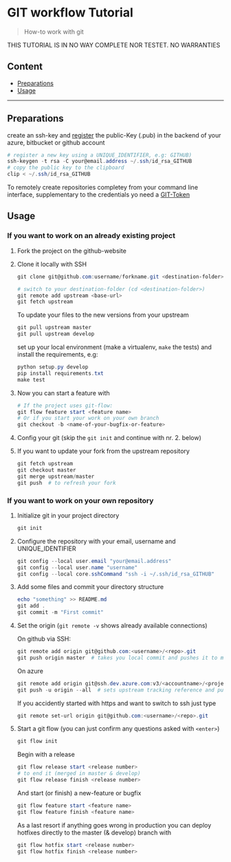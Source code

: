 # GIT workflow Tutorial

> How-to work with git

THIS TUTORIAL IS IN NO WAY COMPLETE NOR TESTET. NO WARRANTIES

## Content

- [Preparations](#markdown-header-preparations)
- [Usage](#markdown-header-usage)

---

## Preparations

create an ssh-key and [register](https://help.github.com/en/enterprise/2.15/user/articles/adding-a-new-ssh-key-to-your-github-account) the public-Key (.pub) in the backend of your azure, bitbucket or github account

```powershell
# register a new key using a UNIQUE_IDENTIFIER, e.g: GITHUB)
ssh-keygen -t rsa -C your@email.address ~/.ssh/id_rsa_GITHUB
# copy the public key to the clipboard
clip < ~/.ssh/id_rsa_GITHUB

```

To remotely create repositories completey from your command line interface, supplementary to the credentials yo need a [GIT-Token](https://help.github.com/en/articles/creating-a-personal-access-token-for-the-command-line)

## Usage

### If you want to work on an already existing project

1. Fork the project on the github-website

2. Clone it locally with SSH

    ```powershell
    git clone git@github.com:username/forkname.git <destination-folder>

    # switch to your destination-folder (cd <destination-folder>)
    git remote add upstream <base-url>
    git fetch upstream
    ```

    To update your files to the new versions from your upstream

    ```powershell
    git pull upstream master
    git pull upstream develop
    ```

    set up your local environment (make a virtualenv, `make` the tests) and install the requirements, e.g:

    ```powershell
    python setup.py develop
    pip install requirements.txt
    make test
    ```

3. Now you can start a feature with

    ```powershell
    # If the project uses git-flow:
    git flow feature start <feature name>
    # Or if you start your work on your own branch
    git checkout -b <name-of-your-bugfix-or-feature>
    ```

4. Config your git (skip the `git init` and continue with nr. 2. below)

5. If you want to update your fork from the upstream repository

    ```powershell
    git fetch upstream
    git checkout master
    git merge upstream/master
    git push  # to refresh your fork
    ```

### If you want to work on your own repository

1. Initialize git in your project directory

    ```powershell
    git init
    ```

2. Configure the repository with your email, username and UNIQUE_IDENTIFIER

    ```powershell
    git config --local user.email "your@email.address"
    git config --local user.name "username"
    git config --local core.sshCommand "ssh -i ~/.ssh/id_rsa_GITHUB"
    ```

3. Add some files and commit your directory structure

    ```powershell
    echo "something" >> README.md
    git add .
    git commit -m "First commit"
    ```

4. Set the origin (`git remote -v` shows already available connections)

    On github via SSH:

    ```powershell
    git remote add origin git@github.com:<username>/<repo>.git
    git push origin master  # takes you local commit and pushes it to master
    ```

    On azure

    ```powershell
    git remote add origin git@ssh.dev.azure.com:v3/<accountname>/<projectname>/<projectname> # see azure official-website
    git push -u origin --all  # sets upstream tracking reference and pushes all local branches
    ```

    If you accidently started with https and want to switch to ssh just type

    ```powershell
    git remote set-url origin git@github.com:<username>/<repo>.git
    ```

5. Start a git flow (you can just confirm any questions asked with `<enter>`)

    ```powershell
    git flow init
    ```

    Begin with a release

    ```powershell
    git flow release start <release number>
    # to end it (merged in master & develop)
    git flow release finish <release number>
    ```

    And start (or finish) a new-feature or bugfix

    ```powershell
    git flow feature start <feature name>
    git flow feature finish <feature name>
    ```

    As a last resort if anything goes wrong in production you can deploy hotfixes directly to the master (& develop) branch with

    ```powershell
    git flow hotfix start <release number>
    git flow hotfix finish <release number>
    ```

